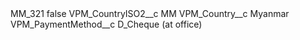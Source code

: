 <?xml version="1.0" encoding="UTF-8"?>
<CustomMetadata xmlns="http://soap.sforce.com/2006/04/metadata" xmlns:xsi="http://www.w3.org/2001/XMLSchema-instance" xmlns:xsd="http://www.w3.org/2001/XMLSchema">
    <label>MM_321</label>
    <protected>false</protected>
    <values>
        <field>VPM_CountryISO2__c</field>
        <value xsi:type="xsd:string">MM</value>
    </values>
    <values>
        <field>VPM_Country__c</field>
        <value xsi:type="xsd:string">Myanmar</value>
    </values>
    <values>
        <field>VPM_PaymentMethod__c</field>
        <value xsi:type="xsd:string">D_Cheque (at office)</value>
    </values>
</CustomMetadata>
